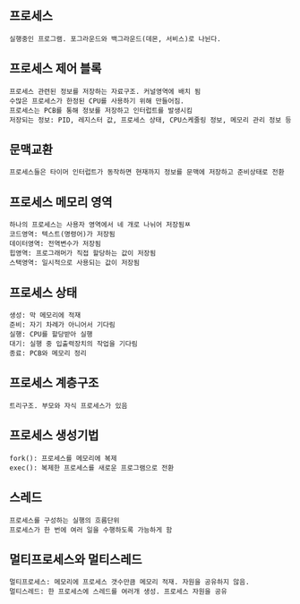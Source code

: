 ## 프로세스
	실행중인 프로그램. 포그라운드와 백그라운드(데몬, 서비스)로 나뉜다.

## 프로세스 제어 블록
	프로세스 관련된 정보를 저장하는 자료구조. 커널영역에 배치 됨
	수많은 프로세스가 한정된 CPU를 사용하기 위해 만들어짐.
	프로세스는 PCB를 통해 정보를 저장하고 인터럽트를 발생시킴
	저장되는 정보: PID, 레지스터 값, 프로세스 상태, CPU스케줄링 정보, 메모리 관리 정보 등

## 문맥교환
	프로세스들은 타이머 인터럽트가 동작하면 현재까지 정보를 문맥에 저장하고 준비상태로 전환

## 프로세스 메모리 영역
	하나의 프로세스는 사용자 영역에서 네 개로 나뉘어 저장됨ㅉ
	코드영역: 텍스트(명령어)가 저장됨
	데이터영역: 전역변수가 저장됨
	힙영역: 프로그래머가 직접 할당하는 값이 저장됨
	스택영역: 일시적으로 사용되는 값이 저장됨

## 프로세스 상태
	생성: 막 메모리에 적재
	준비: 자기 차례가 아니어서 기다림
	실행: CPU를 할당받아 실행
	대기: 실행 중 입출력장치의 작업을 기다림
	종료: PCB와 메모리 정리

## 프로세스 계층구조
	트리구조. 부모와 자식 프로세스가 있음

## 프로세스 생성기법
	fork(): 프로세스를 메모리에 복제
	exec(): 복제한 프로세스를 새로운 프로그램으로 전환

## 스레드
	프로세스를 구성하는 실행의 흐름단위
	프로세스가 한 번에 여러 일을 수행하도록 가능하게 함

## 멀티프로세스와 멀티스레드
	멀티프로세스: 메모리에 프로세스 갯수만큼 메모리 적재. 자원을 공유하지 않음.
	멀티스레드: 한 프로세스에 스레드를 여러개 생성. 프로세스 자원을 공유